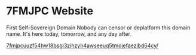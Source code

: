 # 7FMJPC Website

First Self-Sovereign Domain
Nobody can censor or deplatform this domain name. It's here today, tomorrow, and any day after.

[7fmjpcuuzf54hw18bsgi3zihzyh4awseeuq5tmojefaezjbd64cy/](http://7fmjpcuuzf54hw18bsgi3zihzyh4awseeuq5tmojefaezjbd64cy/)